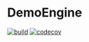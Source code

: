 # DemoEngine

[![build](https://github.com/aurelPierre/DemoEngine/workflows/CI/badge.svg)](https://github.com/aurelPierre/DemoEngine/actions)
[![codecov](https://codecov.io/gh/aurelPierre/DemoEngine/branch/develop/graph/badge.svg?token=UM6KMT0Z7B)](https://codecov.io/gh/aurelPierre/DemoEngine)